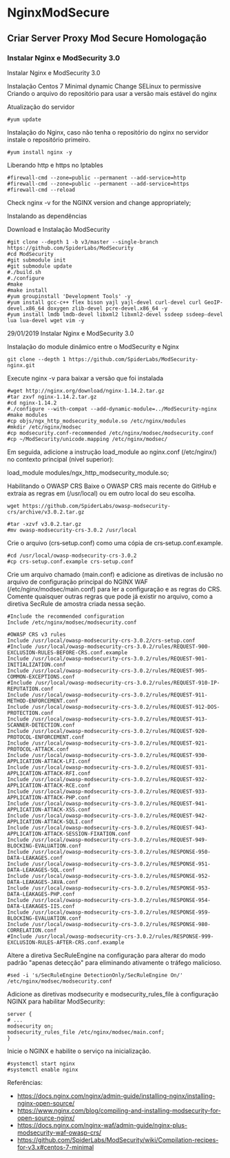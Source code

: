 # NginxModSecure

## Criar Server Proxy Mod Secure Homologação

### Instalar Nginx e ModSecurity 3.0

Instalar Nginx e ModSecurity 3.0

Instalação Centos 7 Minimal dynamic
Change SELinux to permissive
Criando o arquivo do repositório para usar a versão mais estável do nginx

Atualização do servidor

```
#yum update
```

Instalação do Nginx, caso não tenha o repositório do nginx no servidor instale o repositório primeiro.

```
#yum install nginx -y
```

Liberando http e https no Iptables

```
#firewall-cmd --zone=public --permanent --add-service=http
#firewall-cmd --zone=public --permanent --add-service=https
#firewall-cmd --reload
```

Check nginx -v for the NGINX version and change appropriately;

Instalando as dependências

Download e Instalação ModSecurity

```
#git clone --depth 1 -b v3/master --single-branch https://github.com/SpiderLabs/ModSecurity
#cd ModSecurity
#git submodule init
#git submodule update
#./build.sh
#./configure
#make
#make install
#yum groupinstall 'Development Tools' -y
#yum install gcc-c++ flex bison yajl yajl-devel curl-devel curl GeoIP-devel.x86_64 doxygen zlib-devel pcre-devel.x86_64 -y
#yum install lmdb lmdb-devel libxml2 libxml2-devel ssdeep ssdeep-devel lua lua-devel wget vim -y

```

29/01/2019 Instalar Nginx e ModSecurity 3.0


Instalação do module dinâmico entre o ModSecurity e Nginx

```
git clone --depth 1 https://github.com/SpiderLabs/ModSecurity-nginx.git
```

Execute nginx -v para baixar a versão que foi instalada

```
#wget http://nginx.org/download/nginx-1.14.2.tar.gz
#tar zxvf nginx-1.14.2.tar.gz
#cd nginx-1.14.2
#./configure --with-compat --add-dynamic-module=../ModSecurity-nginx
#make modules
#cp objs/ngx_http_modsecurity_module.so /etc/nginx/modules
#mkdir /etc/nginx/modsec
#cp modsecurity.conf-recommended /etc/nginx/modsec/modsecurity.conf
#cp ~/ModSecurity/unicode.mapping /etc/nginx/modsec/
```

Em seguida, adicione a instrução load_module ao nginx.conf (/etc/nginx/) no contexto principal (nível superior):

load_module modules/ngx_http_modsecurity_module.so;


Habilitando o OWASP CRS
Baixe o OWASP CRS mais recente do GitHub e extraia as regras em (/usr/local) ou em outro local do seu
escolha.

```
wget https://github.com/SpiderLabs/owasp-modsecurity-crs/archive/v3.0.2.tar.gz

#tar -xzvf v3.0.2.tar.gz
#mv owasp-modsecurity-crs-3.0.2 /usr/local
```

Crie o arquivo (crs‑setup.conf) como uma cópia de crs‑setup.conf.example.

```
#cd /usr/local/owasp-modsecurity-crs-3.0.2
#cp crs-setup.conf.example crs-setup.conf
```

Crie um arquivo chamado (main.conf) e adicione as diretivas de inclusão no arquivo de configuração principal do NGINX WAF
(/etc/nginx/modsec/main.conf) para ler a configuração e as regras do CRS. Comente quaisquer outras regras que
pode já existir no arquivo, como a diretiva SecRule de amostra criada nessa seção.


```
#Include the recommended configuration
Include /etc/nginx/modsec/modsecurity.conf

#OWASP CRS v3 rules
Include /usr/local/owasp-modsecurity-crs-3.0.2/crs-setup.conf
#Include /usr/local/owasp-modsecurity-crs-3.0.2/rules/REQUEST-900-EXCLUSION-RULES-BEFORE-CRS.conf.example
Include /usr/local/owasp-modsecurity-crs-3.0.2/rules/REQUEST-901-INITIALIZATION.conf
Include /usr/local/owasp-modsecurity-crs-3.0.2/rules/REQUEST-905-COMMON-EXCEPTIONS.conf
#Include /usr/local/owasp-modsecurity-crs-3.0.2/rules/REQUEST-910-IP-REPUTATION.conf
Include /usr/local/owasp-modsecurity-crs-3.0.2/rules/REQUEST-911-METHOD-ENFORCEMENT.conf
Include /usr/local/owasp-modsecurity-crs-3.0.2/rules/REQUEST-912-DOS-PROTECTION.conf
Include /usr/local/owasp-modsecurity-crs-3.0.2/rules/REQUEST-913-SCANNER-DETECTION.conf
Include /usr/local/owasp-modsecurity-crs-3.0.2/rules/REQUEST-920-PROTOCOL-ENFORCEMENT.conf
Include /usr/local/owasp-modsecurity-crs-3.0.2/rules/REQUEST-921-PROTOCOL-ATTACK.conf
Include /usr/local/owasp-modsecurity-crs-3.0.2/rules/REQUEST-930-APPLICATION-ATTACK-LFI.conf
Include /usr/local/owasp-modsecurity-crs-3.0.2/rules/REQUEST-931-APPLICATION-ATTACK-RFI.conf
Include /usr/local/owasp-modsecurity-crs-3.0.2/rules/REQUEST-932-APPLICATION-ATTACK-RCE.conf
Include /usr/local/owasp-modsecurity-crs-3.0.2/rules/REQUEST-933-APPLICATION-ATTACK-PHP.conf
Include /usr/local/owasp-modsecurity-crs-3.0.2/rules/REQUEST-941-APPLICATION-ATTACK-XSS.conf
Include /usr/local/owasp-modsecurity-crs-3.0.2/rules/REQUEST-942-APPLICATION-ATTACK-SQLI.conf
Include /usr/local/owasp-modsecurity-crs-3.0.2/rules/REQUEST-943-APPLICATION-ATTACK-SESSION-FIXATION.conf
Include /usr/local/owasp-modsecurity-crs-3.0.2/rules/REQUEST-949-BLOCKING-EVALUATION.conf
Include /usr/local/owasp-modsecurity-crs-3.0.2/rules/RESPONSE-950-DATA-LEAKAGES.conf
Include /usr/local/owasp-modsecurity-crs-3.0.2/rules/RESPONSE-951-DATA-LEAKAGES-SQL.conf
Include /usr/local/owasp-modsecurity-crs-3.0.2/rules/RESPONSE-952-DATA-LEAKAGES-JAVA.conf
Include /usr/local/owasp-modsecurity-crs-3.0.2/rules/RESPONSE-953-DATA-LEAKAGES-PHP.conf
Include /usr/local/owasp-modsecurity-crs-3.0.2/rules/RESPONSE-954-DATA-LEAKAGES-IIS.conf
Include /usr/local/owasp-modsecurity-crs-3.0.2/rules/RESPONSE-959-BLOCKING-EVALUATION.conf
Include /usr/local/owasp-modsecurity-crs-3.0.2/rules/RESPONSE-980-CORRELATION.conf
#Include /usr/local/owasp-modsecurity-crs-3.0.2/rules/RESPONSE-999-EXCLUSION-RULES-AFTER-CRS.conf.example
```

Altere a diretiva SecRuleEngine na configuração para alterar do modo padrão "apenas detecção" para
eliminando ativamente o tráfego malicioso.

```
#sed -i 's/SecRuleEngine DetectionOnly/SecRuleEngine On/' /etc/nginx/modsec/modsecurity.conf
```
Adicione as diretivas modsecurity e modsecurity_rules_file à configuração NGINX para habilitar
ModSecurity:

```
server {
# ...
modsecurity on;
modsecurity_rules_file /etc/nginx/modsec/main.conf;
}

```

Inicie o NGINX e habilite o serviço na inicialização.

```
#systemctl start nginx
#systemctl enable nginx
```

Referências:

* https://docs.nginx.com/nginx/admin-guide/installing-nginx/installing-nginx-open-source/
* https://www.nginx.com/blog/compiling-and-installing-modsecurity-for-open-source-nginx/
* https://docs.nginx.com/nginx-waf/admin-guide/nginx-plus-modsecurity-waf-owasp-crs/
* https://github.com/SpiderLabs/ModSecurity/wiki/Compilation-recipes-for-v3.x#centos-7-minimal


